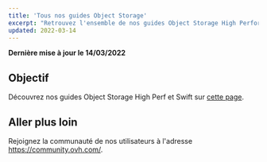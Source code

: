 ```yaml
---
title: 'Tous nos guides Object Storage'
excerpt: "Retrouvez l'ensemble de nos guides Object Storage High Performance et Swift"
updated: 2022-03-14
---
```


**Dernière mise à jour le 14/03/2022**

## Objectif

Découvrez nos guides Object Storage High Perf et Swift sur [cette page](/products/storage-backup).

## Aller plus loin

Rejoignez la communauté de nos utilisateurs à l'adresse <https://community.ovh.com/>.